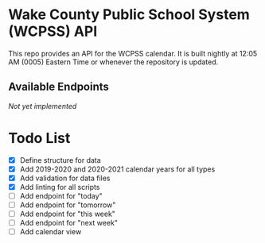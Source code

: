 # Wake County Public School System (WCPSS) API

This repo provides an API for the WCPSS calendar.  It is built nightly at 12:05 AM (0005) Eastern Time or whenever the repository is updated.

## Available Endpoints

_Not yet implemented_

# Todo List
- [X] Define structure for data
- [X] Add 2019-2020 and 2020-2021 calendar years for all types
- [X] Add validation for data files
- [X] Add linting for all scripts
- [ ] Add endpoint for "today"
- [ ] Add endpoint for "tomorrow"
- [ ] Add endpoint for "this week"
- [ ] Add endpoint for "next week"
- [ ] Add calendar view